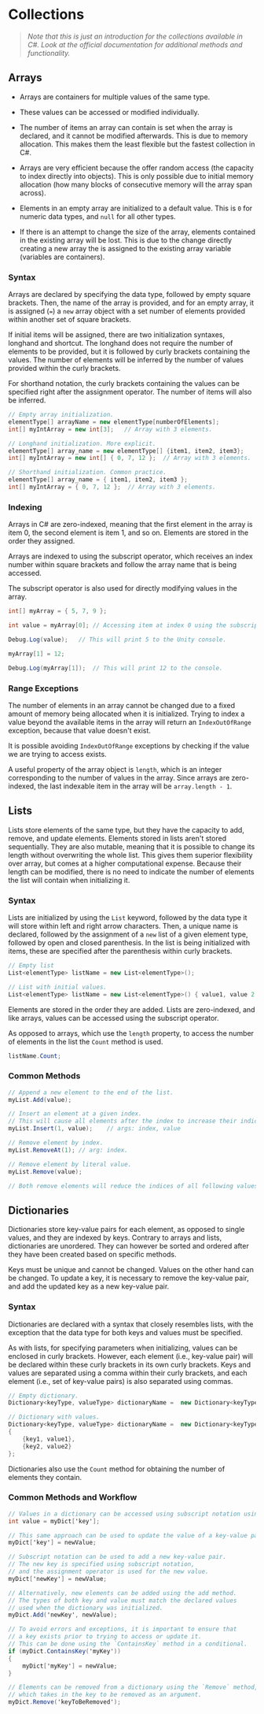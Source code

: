 # Collections

> *Note that this is just an introduction for the collections available in C#. Look at the official documentation for additional methods and functionality.*

## Arrays

* Arrays are containers for multiple values of the same type.

* These values can be accessed or modified individually.

* The number of items an array can contain is set when the array is declared, and it cannot be modified afterwards. This is due to memory allocation. This makes them the least flexible but the fastest collection in C#.

* Arrays are very efficient because the offer random access (the capacity to index directly into objects). This is only possible due to initial memory allocation (how many blocks of consecutive memory will the array span across).

* Elements in an empty array are initialized to a default value. This is `0` for numeric data types, and `null` for all other types.

* If there is an attempt to change the size of the array, elements contained in the existing array will be lost. This is due to the change directly creating a new array the is assigned to the existing array variable (variables are containers).


### Syntax

Arrays are declared by specifying the data type, followed by empty square brackets. Then, the name of the array is provided, and for an empty array, it is assigned (`=`) a `new` array object with a set number of elements provided within another set of square brackets.

If initial items will be assigned, there are two initialization syntaxes, longhand and shortcut. The longhand does not require the number of elements to be provided, but it is followed by curly brackets containing the values. The number of elements will be inferred by the number of values provided within the curly brackets.

For shorthand notation, the curly brackets containing the values can be specified right after the assignment operator. The number of items will also be inferred.

```cs
// Empty array initialization.
elementType[] arrayName = new elementType[numberOfElements];
int[] myIntArray = new int[3];   // Array with 3 elements.

// Longhand initialization. More explicit.
elementType[] array_name = new elementType[] {item1, item2, item3};
int[] myIntArray = new int[] { 0, 7, 12 };  // Array with 3 elements.

// Shorthand initialization. Common practice.
elementType[] array_name = { item1, item2, item3 };
int[] myIntArray = { 0, 7, 12 };  // Array with 3 elements.
```


### Indexing

Arrays in C# are zero-indexed, meaning that the first element in the array is item 0, the second element is item 1, and so on. Elements are stored in the order they assigned.

Arrays are indexed to using the subscript operator, which receives an index number within square brackets and follow the array name that is being accessed.

The subscript operator is also used for directly modifying values in the array.

``` cs
int[] myArray = { 5, 7, 9 };

int value = myArray[0]; // Accessing item at index 0 using the subscript operator.

Debug.Log(value);   // This will print 5 to the Unity console.

myArray[1] = 12;

Debug.Log(myArray[1]);  // This will print 12 to the console.
```


### Range Exceptions

The number of elements in an array cannot be changed due to a fixed amount of memory being allocated when it is initialized. Trying to index a value beyond the available items in the array will return an `IndexOutOfRange` exception, because that value doesn't exist.

It is possible avoiding `IndexOutOfRange` exceptions by checking if the value we are trying to access exists.

A useful property of the array object is `length`, which is an integer corresponding to the number of values in the array. Since arrays are zero-indexed, the last indexable item in the array will be `array.length - 1`.


## Lists

Lists store elements of the same type, but they have the capacity to add, remove, and update elements. Elements stored in lists aren't stored sequentially. They are also mutable, meaning that it is possible to change its length without overwriting the whole list. This gives them superior flexibility over array, but comes at a higher computational expense. Because their length can be modified, there is no need to indicate the number of elements the list will contain when initializing it.

### Syntax

Lists are initialized by using the `List` keyword, followed by the data type it will store within left and right arrow characters. Then, a unique name is declared, followed by the assignment of a `new` list of a given element type, followed by open and closed parenthesis. In the list is being initialized with items, these are specified after the parenthesis within curly brackets.

``` cs
// Empty list
List<elementType> listName = new List<elementType>();

// List with initial values.
List<elementType> listName = new List<elementType>() { value1, value 2 };
```

Elements are stored in the order they are added. Lists are zero-indexed, and like arrays, values can be accessed using the subscript operator.

As opposed to arrays, which use the `length` property, to access the number of elements in the list the `Count` method is used.

``` cs
listName.Count;
```


### Common Methods

``` cs
// Append a new element to the end of the list.
myList.Add(value);

// Insert an element at a given index.
// This will cause all elements after the index to increase their indices by 1.
myList.Insert(1, value);    // args: index, value

// Remove element by index.
myList.RemoveAt(1); // arg: index.

// Remove element by literal value.
myList.Remove(value);

// Both remove elements will reduce the indices of all following values by 1.
```


## Dictionaries

Dictionaries store key-value pairs for each element, as opposed to single values, and they are indexed by keys. Contrary to arrays and lists, dictionaries are unordered. They can however be sorted and ordered after they have been created based on specific methods.

Keys must be unique and cannot be changed. Values on the other hand can be changed. To update a key, it is necessary to remove the key-value pair, and add the updated key as a new key-value pair.

### Syntax

Dictionaries are declared with a syntax that closely resembles lists, with the exception that the data type for both keys and values must be specified.

As with lists, for specifying parameters when initializing, values can be enclosed in curly brackets. However, each element (i.e., key-value pair) will be declared within these curly brackets in its own curly brackets. Keys and values are separated using a comma within their curly brackets, and each element (i.e., set of key-value pairs) is also separated using commas.

``` cs
// Empty dictionary.
Dictionary<keyType, valueType> dictionaryName =  new Dictionary<keyType, valueType>();

// Dictionary with values.
Dictionary<keyType, valueType> dictionaryName =  new Dictionary<keyType, valueType>()
{
    {key1, value1},
    {key2, value2}
};
```

Dictionaries also use the `Count` method for obtaining the number of elements they contain.


### Common Methods and Workflow

``` cs
// Values in a dictionary can be accessed using subscript notation using the key.
int value = myDict['key'];

// This same approach can be used to update the value of a key-value pair.
myDict['key'] = newValue;

// Subscript notation can be used to add a new key-value pair.
// The new key is specified using subscript notation,
// and the assignment operator is used for the new value.
myDict['newKey'] = newValue;

// Alternatively, new elements can be added using the add method.
// The types of both key and value must match the declared values
// used when the dictionary was initialized.
myDict.Add('newKey', newValue);

// To avoid errors and exceptions, it is important to ensure that
// a key exists prior to trying to access or update it.
// This can be done using the `ContainsKey` method in a conditional.
if (myDict.ContainsKey('myKey'))
{
    myDict['myKey'] = newValue;
}

// Elements can be removed from a dictionary using the `Remove` method,
// which takes in the key to be removed as an argument.
myDict.Remove('keyToBeRemoved');
```
